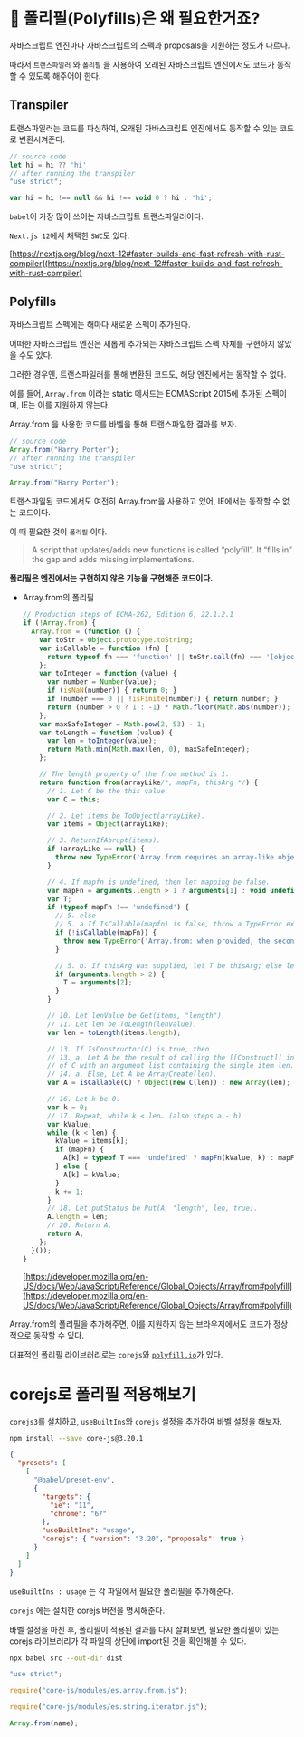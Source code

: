 # 🤔 폴리필(Polyfills)은 왜 필요한거죠?

자바스크립트 엔진마다 자바스크립트의 스펙과 proposals을 지원하는 정도가 다르다. 

따라서 `트랜스파일러` 와 `폴리필` 을 사용하여 오래된 자바스크립트 엔진에서도 코드가 동작할 수 있도록 해주어야 한다. 

## Transpiler

트랜스파일러는 코드를 파싱하여, 오래된 자바스크립트 엔진에서도 동작할 수 있는 코드로 변환시켜준다.

```jsx
// source code
let hi = hi ?? 'hi'
// after running the transpiler 
"use strict";

var hi = hi !== null && hi !== void 0 ? hi : 'hi';
```

`babel`이 가장 많이 쓰이는 자바스크립트 트랜스파일러이다. 

`Next.js 12`에서 채택한 `SWC`도 있다.

[https://nextjs.org/blog/next-12#faster-builds-and-fast-refresh-with-rust-compiler](https://nextjs.org/blog/next-12#faster-builds-and-fast-refresh-with-rust-compiler)

## Polyfills

자바스크립트 스펙에는 해마다 새로운 스펙이 추가된다.

어떠한 자바스크립트 엔진은 새롭게 추가되는 자바스크립트 스펙 자체를 구현하지 않았을 수도 있다.

그러한 경우엔, 트랜스파일러를 통해 변환된 코드도, 해당 엔진에서는 동작할 수 없다.

예를 들어, `Array.from` 이라는 static 메서드는 ECMAScript 2015에 추가된 스펙이며, IE는 이를 지원하지 않는다. 

Array.from 을 사용한 코드를 바벨을 통해 트랜스파일한 결과를 보자.

```jsx
// source code
Array.from("Harry Porter");
// after running the transpiler 
"use strict";

Array.from("Harry Porter");
```

트랜스파일된 코드에서도 여전히 Array.from을 사용하고 있어, IE에서는 동작할 수 없는 코드이다.

이 때 필요한 것이 `폴리필` 이다. 

> A script that updates/adds new functions is called “polyfill”. It “fills in” the gap and adds missing implementations.
> 

**폴리필은 엔진에서는 구현하지 않은 기능을 구현해준 코드이다.**

- Array.from의 폴리필
    
    ```jsx
    // Production steps of ECMA-262, Edition 6, 22.1.2.1
    if (!Array.from) {
      Array.from = (function () {
        var toStr = Object.prototype.toString;
        var isCallable = function (fn) {
          return typeof fn === 'function' || toStr.call(fn) === '[object Function]';
        };
        var toInteger = function (value) {
          var number = Number(value);
          if (isNaN(number)) { return 0; }
          if (number === 0 || !isFinite(number)) { return number; }
          return (number > 0 ? 1 : -1) * Math.floor(Math.abs(number));
        };
        var maxSafeInteger = Math.pow(2, 53) - 1;
        var toLength = function (value) {
          var len = toInteger(value);
          return Math.min(Math.max(len, 0), maxSafeInteger);
        };
    
        // The length property of the from method is 1.
        return function from(arrayLike/*, mapFn, thisArg */) {
          // 1. Let C be the this value.
          var C = this;
    
          // 2. Let items be ToObject(arrayLike).
          var items = Object(arrayLike);
    
          // 3. ReturnIfAbrupt(items).
          if (arrayLike == null) {
            throw new TypeError('Array.from requires an array-like object - not null or undefined');
          }
    
          // 4. If mapfn is undefined, then let mapping be false.
          var mapFn = arguments.length > 1 ? arguments[1] : void undefined;
          var T;
          if (typeof mapFn !== 'undefined') {
            // 5. else
            // 5. a If IsCallable(mapfn) is false, throw a TypeError exception.
            if (!isCallable(mapFn)) {
              throw new TypeError('Array.from: when provided, the second argument must be a function');
            }
    
            // 5. b. If thisArg was supplied, let T be thisArg; else let T be undefined.
            if (arguments.length > 2) {
              T = arguments[2];
            }
          }
    
          // 10. Let lenValue be Get(items, "length").
          // 11. Let len be ToLength(lenValue).
          var len = toLength(items.length);
    
          // 13. If IsConstructor(C) is true, then
          // 13. a. Let A be the result of calling the [[Construct]] internal method
          // of C with an argument list containing the single item len.
          // 14. a. Else, Let A be ArrayCreate(len).
          var A = isCallable(C) ? Object(new C(len)) : new Array(len);
    
          // 16. Let k be 0.
          var k = 0;
          // 17. Repeat, while k < len… (also steps a - h)
          var kValue;
          while (k < len) {
            kValue = items[k];
            if (mapFn) {
              A[k] = typeof T === 'undefined' ? mapFn(kValue, k) : mapFn.call(T, kValue, k);
            } else {
              A[k] = kValue;
            }
            k += 1;
          }
          // 18. Let putStatus be Put(A, "length", len, true).
          A.length = len;
          // 20. Return A.
          return A;
        };
      }());
    }
    ```
    
    [https://developer.mozilla.org/en-US/docs/Web/JavaScript/Reference/Global_Objects/Array/from#polyfill](https://developer.mozilla.org/en-US/docs/Web/JavaScript/Reference/Global_Objects/Array/from#polyfill)
    

Array.from의 폴리필을 추가해주면, 이를 지원하지 않는 브라우저에서도 코드가 정상적으로 동작할 수 있다.

대표적인 폴리필 라이브러리로는 `corejs`와 [`polyfill.io`](http://polyfill.io)가 있다.

# corejs로 폴리필 적용해보기

`corejs3`를 설치하고, `useBuiltIns`와 `corejs` 설정을 추가하여 바벨 설정을 해보자.

```bash
npm install --save core-js@3.20.1
```

```json
{
  "presets": [
    [
      "@babel/preset-env",
      {
        "targets": {
          "ie": "11",
          "chrome": "67"
        },
        "useBuiltIns": "usage",
        "corejs": { "version": "3.20", "proposals": true }
      }
    ]
  ]
}
```

`useBuiltIns : usage` 는 각 파일에서 필요한 폴리필을 추가해준다. 

`corejs` 에는 설치한 corejs 버전을 명시해준다.

바벨 설정을 마친 후, 폴리필이 적용된 결과를 다시 살펴보면, 필요한 폴리필이 있는 corejs 라이브러리가 각 파일의 상단에 import된 것을 확인해볼 수 있다.

```bash
npx babel src --out-dir dist
```

```jsx
"use strict";

require("core-js/modules/es.array.from.js");

require("core-js/modules/es.string.iterator.js");

Array.from(name);
```